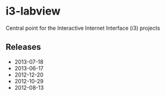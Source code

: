 i3-labview
==========

Central point for the Interactive Internet Interface (i3) projects

Releases
--------
* 2013-07-18
* 2013-06-17
* 2012-12-20
* 2012-10-29
* 2012-08-13